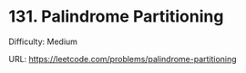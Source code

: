 # 131. Palindrome Partitioning

Difficulty: Medium

URL: https://leetcode.com/problems/palindrome-partitioning

